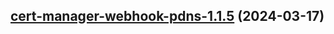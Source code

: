 

## [cert-manager-webhook-pdns-1.1.5](https://github.com/cyr-ius/truenas-charts/compare/cert-manager-webhook-pdns-1.1.4...cert-manager-webhook-pdns-1.1.5) (2024-03-17)

